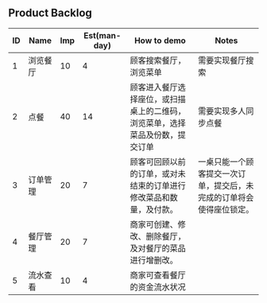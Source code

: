 ## Product Backlog

| ID   | Name     | Imp  | Est(man-day) | How to demo                                                  | Notes                                                        |
| ---- | -------- | ---- | ------------ | ------------------------------------------------------------ | ------------------------------------------------------------ |
| 1    | 浏览餐厅 | 10   | 4            | 顾客搜索餐厅，浏览菜单                                       | 需要实现餐厅搜索                                             |
| 2    | 点餐     | 40   | 14           | 顾客进入餐厅选择座位，或扫描桌上的二维码，浏览菜单，选择菜品及份数，提交订单 | 需要实现多人同步点餐                                         |
| 3    | 订单管理 | 20   | 7            | 顾客可回顾以前的订单，或对未结束的订单进行修改菜品和数量，及付款。 | 一桌只能一个顾客提交一次订单，提交后，未完成的订单将会使得座位锁定。 |
| 4    | 餐厅管理 | 20   | 7            | 商家可创建、修改、删除餐厅，及对餐厅的菜品进行增删改。       |                                                              |
| 5    | 流水查看 | 10   | 4            | 商家可查看餐厅的资金流水状况                                 |                                                              |